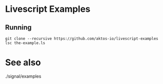 # Livescript Examples 

## Running 

```
git clone --recursive https://github.com/aktos-io/livescript-examples
lsc the-example.ls
```

# See also 

./signal/examples